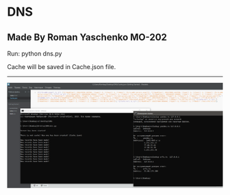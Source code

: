# DNS
## Made By Roman Yaschenko MO-202

Run: python dns.py

Cache will be saved in Cache.json file.

___
![Image alt](https://github.com/rq-dev/DNS/blob/master/test.png)
